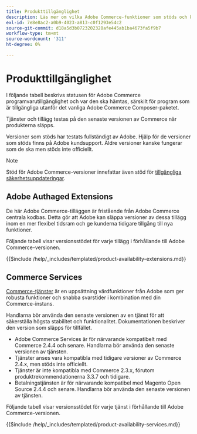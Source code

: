```yaml
---
title: Produkttillgänglighet
description: Läs mer om vilka Adobe Commerce-funktioner som stöds och kontrollera om de är kompatibla med vissa Adobe Commerce-utgåvor.
exl-id: 7e8e8ac2-a0b9-4023-a813-c0f1293e54c2
source-git-commit: d18a5d3b0723202328afe445ab1ba4673fa5f9b7
workflow-type: tm+mt
source-wordcount: '311'
ht-degree: 0%

---
```


# Produkttillgänglighet

I följande tabell beskrivs statusen för Adobe Commerce programvarutillgänglighet och var den ska hämtas, särskilt för program som är tillgängliga utanför det vanliga Adobe Commerce Composer-paketet.

Tjänster och tillägg testas på den senaste versionen av Commerce när produkterna släpps.

Versioner som stöds har testats fullständigt av Adobe. Hjälp för de versioner som stöds finns på Adobe kundsupport. Äldre versioner kanske fungerar som de ska men stöds inte officiellt.

>[!NOTE]
>
>Stöd för Adobe Commerce-versioner innefattar även stöd för [tillgängliga säkerhetsuppdateringar](versions.md).

## Adobe Authaged Extensions

De här Adobe Commerce-tilläggen är fristående från Adobe Commerce centrala kodbas. Detta gör att Adobe kan släppa versioner av dessa tillägg inom en mer flexibel tidsram och ge kunderna tidigare tillgång till nya funktioner.

Följande tabell visar versionsstödet för varje tillägg i förhållande till Adobe Commerce-versionen.

{{$include /help/_includes/templated/product-availability-extensions.md}}

## Commerce Services

[Commerce-tjänster](https://experienceleague.adobe.com/docs/commerce/user-guides/home.html?lang=sv-SE) är en uppsättning värdfunktioner från Adobe som ger robusta funktioner och snabba svarstider i kombination med din Commerce-instans.

Handlarna bör använda den senaste versionen av en tjänst för att säkerställa högsta stabilitet och funktionalitet. Dokumentationen beskriver den version som släpps för tillfället.

* Adobe Commerce Services är för närvarande kompatibelt med Commerce 2.4.4 och senare. Handlarna bör använda den senaste versionen av tjänsten.
* Tjänster anses vara kompatibla med tidigare versioner av Commerce 2.4.x, men stöds inte officiellt.
* Tjänster är inte kompatibla med Commerce 2.3.x, förutom produktrekommendationerna 3.3.7 och tidigare.
* Betalningstjänsten är för närvarande kompatibel med Magento Open Source 2.4.4 och senare. Handlarna bör använda den senaste versionen av tjänsten.

Följande tabell visar versionsstödet för varje tjänst i förhållande till Adobe Commerce-versionen.

{{$include /help/_includes/templated/product-availability-services.md}}

<!-- Last updated from includes: 2025-09-23 12:01:22 -->
